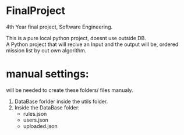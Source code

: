 # FinalProject
4th Year final project, Software Engineering.

This is a pure local python project, doesnt use outside DB.<br>
A Python project that will recive an Input and the output will be, ordered mission list by out own algorithm.

# manual settings:
  will be needed to create these folders/ files manualy.
  1. DataBase forlder inside the utils folder.
  2. Inside the DataBase folder:
     * rules.json
     * users.json
     * uploaded.json
